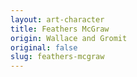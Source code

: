 ```yaml
---
layout: art-character
title: Feathers McGraw
origin: Wallace and Gromit
original: false
slug: feathers-mcgraw
---
```

